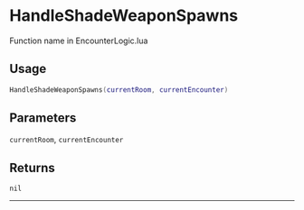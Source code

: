 # HandleShadeWeaponSpawns
Function name in EncounterLogic.lua
## Usage
```lua
HandleShadeWeaponSpawns(currentRoom, currentEncounter)
```
## Parameters
`currentRoom`, `currentEncounter`
## Returns
`nil`

---